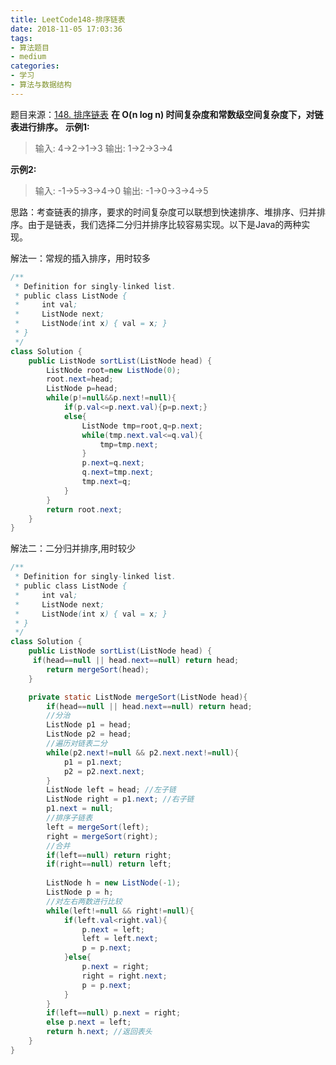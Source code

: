 ```yaml
---
title: LeetCode148-排序链表
date: 2018-11-05 17:03:36
tags:
- 算法题目
- medium
categories:
- 学习
- 算法与数据结构
---
```

题目来源：[148. 排序链表](https://leetcode-cn.com/problems/sort-list/description/)
**在 O(n log n) 时间复杂度和常数级空间复杂度下，对链表进行排序。**
**示例1:**

>输入: 4->2->1->3
  输出: 1->2->3->4

**示例2:**
>输入: -1->5->3->4->0
  输出: -1->0->3->4->5

思路：考查链表的排序，要求的时间复杂度可以联想到快速排序、堆排序、归并排序。由于是链表，我们选择二分归并排序比较容易实现。以下是Java的两种实现。

解法一：常规的插入排序，用时较多
```java
/**
 * Definition for singly-linked list.
 * public class ListNode {
 *     int val;
 *     ListNode next;
 *     ListNode(int x) { val = x; }
 * }
 */
class Solution {
    public ListNode sortList(ListNode head) {
        ListNode root=new ListNode(0);
        root.next=head;
        ListNode p=head;
        while(p!=null&&p.next!=null){
            if(p.val<=p.next.val){p=p.next;}
            else{
                ListNode tmp=root,q=p.next;
                while(tmp.next.val<=q.val){
                    tmp=tmp.next;
                }                
                p.next=q.next;
                q.next=tmp.next;
                tmp.next=q;                
            }
        }
        return root.next;  
    }
}
```
解法二：二分归并排序,用时较少
```java
/**
 * Definition for singly-linked list.
 * public class ListNode {
 *     int val;
 *     ListNode next;
 *     ListNode(int x) { val = x; }
 * }
 */
class Solution {
    public ListNode sortList(ListNode head) {
     if(head==null || head.next==null) return head;
        return mergeSort(head);
    }

	private static ListNode mergeSort(ListNode head){
		if(head==null || head.next==null) return head;
		//分治
		ListNode p1 = head;
		ListNode p2 = head;
		//遍历对链表二分
		while(p2.next!=null && p2.next.next!=null){
			p1 = p1.next;
			p2 = p2.next.next;
		}
		ListNode left = head; //左子链
		ListNode right = p1.next; //右子链
		p1.next = null;
		//排序子链表
		left = mergeSort(left);
		right = mergeSort(right);
		//合并
		if(left==null) return right;
		if(right==null) return left;
		
		ListNode h = new ListNode(-1);
		ListNode p = h;
		//对左右两数进行比较
		while(left!=null && right!=null){
			if(left.val<right.val){
				p.next = left;
				left = left.next;
				p = p.next;
			}else{
				p.next = right;
				right = right.next;
				p = p.next;
			}
		}
		if(left==null) p.next = right;
		else p.next = left;
		return h.next; //返回表头
	}
}
```